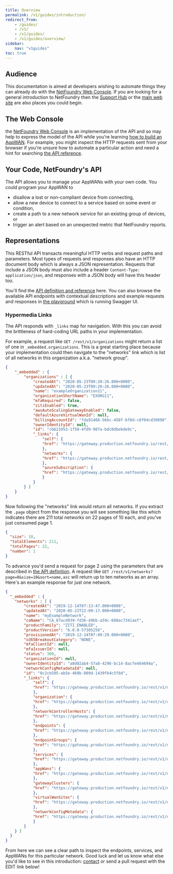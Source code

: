 ```yaml
---
title: Overview
permalink: /v1/guides/introduction/
redirect_from:
    - /guides/
    - /v1/
    - /v1/guides/
    - /v1/guides/overview/
sidebar:
    nav: "v1guides"
toc: true
---
```


## Audience

This documentation is aimed at developers wishing to automate things they can already do with the [NetFoundry Web Console](https://nfconsole.io/). If you are looking for a general introduction to NetFoundry then the [Support Hub](https://support.netfoundry.io/hc/en-us) or the [main web site](https://netfoundry.io) are also places you could begin.

## The Web Console

the [NetFoundry Web Console](https://nfconsole.io/) is an implementation of the API and so may help to express the model of the API while you're learning [how to build an AppWAN](/v1/guides/hello-appwan/). For example, you might inspect the HTTP requests sent from your browser if you're unsure how to automate a particular action and need a hint for searching [the API reference](/v1/reference/).

## Your Code, NetFoundry's API

The API allows you to manage your AppWANs with your own code. You could program your AppWAN to

* disallow a lost or non-compliant device from connecting,
* allow a new device to connect to a service based on some event or condition,
* create a path to a new network service for an existing group of devices, or
* trigger an alert based on an unexpected metric that NetFoundry reports.

## Representations

This RESTful API transacts meaningful HTTP verbs and request paths and parameters. Most types of requests and responses also have an HTTP document body which is always a JSON representation. Requests that include a JSON body must also include a header `Content-Type: application/json`, and responses with a JSON body will have this header too.

You'll find the [API definition and reference](/reference/) here. You can also browse the available API endpoints with contextual descriptions and example requests and responses in [the playground](/v1/playground/) which is running Swagger UI.

### Hypermedia Links

The API responds with `_links` map for navigation. With this you can avoid the brittleness of hard-coding URL paths in your implementation.

For example, a request like `GET /rest/v1/organizations` might return a list of one in `_embedded.organizations`. This is a great starting place because your implementation could then navigate to the "networks" link which is list of all networks in this organization a.k.a. "network group".

```json
{
    "_embedded" : {
        "organizations" : [ {
            "createdAt": "2020-05-23T09:20:26.000+0000",
            "updatedAt": "2020-05-23T09:20:26.000+0000",
            "name": "exampleOrganization11",
            "organizationShortName": "EXORG11",
            "mfaRequired": false,
            "zitiEnabled": true,
            "awsAutoScalingGatewayEnabled": false,
            "defaultAzureVirtualWanId": null,
            "billingAccountId": "fda91466-56bc-458f-bf8d-c8f04cd39898",
            "ownerIdentityId": null,
            "id": "cb621953-1f50-4fd9-907a-bdc0dbebde9c",
            "_links": {
                "self": {
                "href": "https://gateway.production.netfoundry.io/rest/v1/organizations/cb621953-1f50-4fd9-920a-bdc0dbebde9c"
                },
                "networks": {
                "href": "https://gateway.production.netfoundry.io/rest/v1/networks"
                },
                "azureSubscription": {
                "href": "https://gateway.production.netfoundry.io/rest/v1/azureSubscriptions?organizationId=cb621953-1f50-4fd9-920a-bdc0dbebde9c"
                }
            }
        } ]
    }
}
```

Now following the "networks" link would return all networks. If you extract the `.page` object from the response you will see something like this which indicates there are 211 total networks on 22 pages of 10 each, and you've just consumed page 1.

```json
{
  "size": 10,
  "totalElements": 211,
  "totalPages": 22,
  "number": 1
}
```

To advance you'd send a request for page 2 using the parameters that are described in [the API definition](/reference/). A request like `GET /rest/v1/networks?page=0&size=10&sort=name,asc` will return up to ten networks as an array. Here's an example response for just one network.

```json
{
  "_embedded" : {
    "networks" : [ {
        "createdAt": "2019-12-14T07:13:47.000+0000",
        "updatedAt": "2020-05-22T22:09:17.000+0000",
        "name": "myExampleNetwork",
        "caName": "CA_87acd939-fd36-49bb-a59c-608ac7341aef",
        "productFamily": "ZITI_ENABLED",
        "productVersion": "6.0.0-57305256",
        "provisionedAt": "2019-12-14T07:09:29.000+0000",
        "o365BreakoutCategory": "NONE",
        "mfaClientId": null,
        "mfaIssuerId": null,
        "status": 300,
        "organizationId": null,
        "ownerIdentityId": "a8d02ab4-57a8-4296-bc14-8acfe464694a",
        "networkConfigMetadataId": null,
        "id": "8c2cb505-ab5e-460b-809d-1439fb4c5f8d",
        "_links": {
            "self": {
            "href": "https://gateway.production.netfoundry.io/rest/v1/networks/8c2cb505-ab5e-460b-809d-1439fb4c5f8d"
            },
            "organization": {
            "href": "https://gateway.production.netfoundry.io/rest/v1/organizations"
            },
            "networkControllerHosts": {
            "href": "https://gateway.production.netfoundry.io/rest/v1/networks/8c2cb505-ab5e-460b-809d-1439fb4c5f8d/networkControllerHosts"
            },
            "endpoints": {
            "href": "https://gateway.production.netfoundry.io/rest/v1/networks/8c2cb505-ab5e-460b-809d-1439fb4c5f8d/endpoints"
            },
            "endpointGroups": {
            "href": "https://gateway.production.netfoundry.io/rest/v1/networks/8c2cb505-ab5e-460b-809d-1439fb4c5f8d/endpointGroups"
            },
            "services": {
            "href": "https://gateway.production.netfoundry.io/rest/v1/networks/8c2cb505-ab5e-460b-809d-1439fb4c5f8d/services"
            },
            "appWans": {
            "href": "https://gateway.production.netfoundry.io/rest/v1/networks/8c2cb505-ab5e-460b-809d-1439fb4c5f8d/appWans"
            },
            "gatewayClusters": {
            "href": "https://gateway.production.netfoundry.io/rest/v1/networks/8c2cb505-ab5e-460b-809d-1439fb4c5f8d/gatewayClusters"
            },
            "virtualWanSites": {
            "href": "https://gateway.production.netfoundry.io/rest/v1/networks/8c2cb505-ab5e-460b-809d-1439fb4c5f8d/virtualWanSites"
            },
            "networkConfigMetadata": {
            "href": "https://gateway.production.netfoundry.io/rest/v1/networks/8c2cb505-ab5e-460b-809d-1439fb4c5f8d/networkConfigMetadata"
            }
        }
    } ]
  }
}
```

From here we can see a clear path to inspect the endpoints, services, and AppWANs for this particular network. Good luck and let us know what else you'd like to see in this introduction: [contact](/help/) or send a pull request with the EDIT link below!
